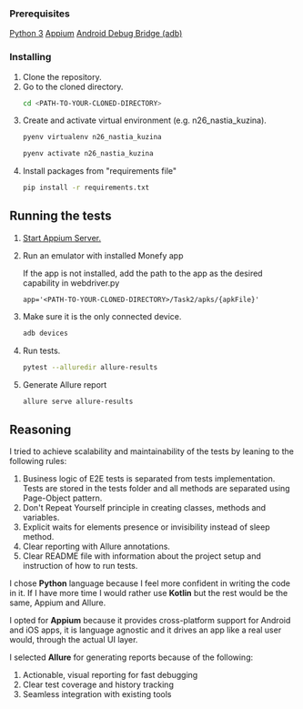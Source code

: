 ### Prerequisites

[Python 3](https://www.python.org/downloads/)
[Appium](https://appium.io/docs/en/latest/quickstart/install/)
[Android Debug Bridge (adb)](https://developer.android.com/studio/command-line/adb)

### Installing
1. Clone the repository.
1. Go to the cloned directory.
   ```bash
   cd <PATH-TO-YOUR-CLONED-DIRECTORY>
   ```
1. Create and activate virtual environment (e.g. n26_nastia_kuzina).
   ```bash
   pyenv virtualenv n26_nastia_kuzina
   ```
   ```bash
   pyenv activate n26_nastia_kuzina
   ```
1. Install packages from "requirements file"
   ```bash
   pip install -r requirements.txt
   ```

## Running the tests
1. [Start Appium Server.](https://appium.io/docs/en/latest/quickstart/install/#starting-appium)
1. Run an emulator with installed Monefy app

   If the app is not installed,
   add the path to the app as the desired capability in webdriver.py

   ```
   app='<PATH-TO-YOUR-CLONED-DIRECTORY>/Task2/apks/{apkFile}'
   ```
1. Make sure it is the only connected device.
   ```bash
   adb devices
   ```
1. Run tests.
   ```bash
   pytest --alluredir allure-results
   ```
1. Generate Allure report
   ```bash
   allure serve allure-results
   ```

## Reasoning
I tried to achieve scalability and maintainability of the tests by leaning to the following rules:
1. Business logic of E2E tests is separated from tests implementation. \
   Tests are stored in the tests folder and all methods are separated using Page-Object pattern.
1. Don't Repeat Yourself principle in creating classes, methods and variables.
1. Explicit waits for elements presence or invisibility instead of sleep method.
1. Clear reporting with Allure annotations.
1. Clear README file with information about the project setup and instruction of how to run tests.

I chose **Python** language because I feel more confident in writing the code in it. If I have more time I would rather use **Kotlin** but the rest would be the same, Appium and Allure.

I opted for **Appium** because it provides cross-platform support for Android and iOS apps, it is language agnostic and it drives an app like a real user would, through the actual UI layer.

I selected **Allure** for generating reports because of the following:
1. Actionable, visual reporting for fast debugging
1. Clear test coverage and history tracking
1. Seamless integration with existing tools
